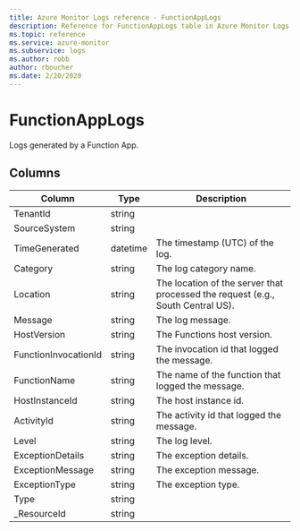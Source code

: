 ```yaml
---
title: Azure Monitor Logs reference - FunctionAppLogs
description: Reference for FunctionAppLogs table in Azure Monitor Logs.
ms.topic: reference
ms.service: azure-monitor
ms.subservice: logs
ms.author: robb
author: rboucher
ms.date: 2/20/2020
---
```


# FunctionAppLogs

 Logs generated by a Function App.

## Columns

|Column|Type|Description|
|---|---|---|
|TenantId|string||
|SourceSystem|string||
|TimeGenerated|datetime|The timestamp (UTC) of the log.|
|Category|string|The log category name.|
|Location|string|The location of the server that processed the request (e.g., South Central US).|
|Message|string|The log message.|
|HostVersion|string|The Functions host version.|
|FunctionInvocationId|string|The invocation id that logged the message.|
|FunctionName|string|The name of the function that logged the message.|
|HostInstanceId|string|The host instance id.|
|ActivityId|string|The activity id that logged the message.|
|Level|string|The log level.|
|ExceptionDetails|string|The exception details.|
|ExceptionMessage|string|The exception message.|
|ExceptionType|string|The exception type.|
|Type|string||
|_ResourceId|string||
